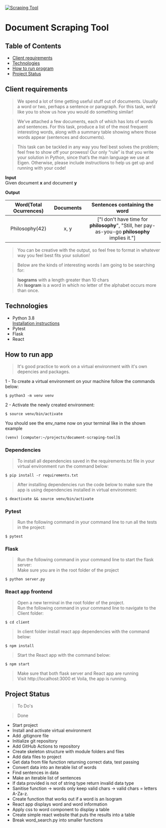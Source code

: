 [![Scraping Tool](https://github.com/Pazoia/python-document-scraping-tool/actions/workflows/scrapingtool.yml/badge.svg)](https://github.com/Pazoia/python-document-scraping-tool/actions/workflows/scrapingtool.yml)

# Document Scraping Tool

## Table of Contents

- [Client requirements](#client-requirements)
- [Technologies](#technologies)
- [How to run program](#how-to-run-program)
- [Project Status](#project-status)

## Client requirements

> We spend a lot of time getting useful stuff out of documents. Usually a word or two, perhaps a sentence or paragraph. For this task, we’d like you to show us how you would do something similar!

> We’ve attached a few documents, each of which has lots of words and sentences. For this task, produce a list of the most frequent interesting words, along with a summary table showing where those words appear (sentences and documents).

> This task can be tackled in any way you feel best solves the problem; feel free to show off your prowess! Our only “rule” is that you write your solution in Python, since that’s the main language we use at Eigen. Otherwise, please include instructions to help us get up and running with your code!

**Input**  
Given document **x** and document **y**

**Output**

| Word(Total Ocurrences) | Documents |                                  Sentences containing the word                                  |
| :--------------------: | :-------: | :---------------------------------------------------------------------------------------------: |
|     Philosophy(42)     |   x, y    | ["I don't have time for **philosophy**", "Still, her pay-as-you-go **philosophy** implies it."] |

> You can be creative with the output, so feel free to format in whatever way you feel best fits your solution!

> Below are the kinds of interesting words I am going to be searching for:

> **Isograms** with a length greater than 10 chars  
> An **Isogram** is a word in which no letter of the alphabet occurs more than once.

## Technologies

- Python 3.8  
  [Installation instructions](https://www.python.org/)
- Pytest
- Flask
- React

## How to run app

> It's good practice to work on a virtual environment with it's own depencies and packages.

1 - To create a virtual environment on your machine follow the commands below:

```
$ python3 -m venv venv
```

2 - Activate the newly created environment:

```
$ source venv/bin/activate
```

You should see the env_name now on your terminal like in the shown example

```
(venv) [computer:~/projects/document-scraping-tool]$
```

### **Dependencies**

> To install all dependencies saved in the requirements.txt file in your virtual environment run the command below:

```
$ pip install -r requirements.txt
```

> After installing dependencies run the code below to make sure the app is using dependencies installed in virtual environment:

```
$ deactivate && source venv/bin/activate
```

### **Pytest**

> Run the following command in your command line to run all the tests in the project:

```
$ pytest
```

### **Flask**

> Run the following command in your command line to start the flask server:  
> Make sure you are in the root folder of the project

```
$ python server.py
```

### **React app frontend**

> Open a new terminal in the root folder of the project.  
> Run the following command in your command line to navigate to the Client folder:

```
$ cd client
```

> In client folder install react app dependencies with the command below:

```
$ npm install
```

> Start the React app with the command below:

```
$ npm start
```

> Make sure that both flask server and React app are running  
> Visit http://localhost:3000 et Voila, the app is running.

## Project Status

> To Do's

> Done

- Start project
- Install and activate virtual environment
- Add .gitignore file
- Initialize git repository
- Add GitHub Actions to repository
- Create skeleton structure with module folders and files
- Add data files to project
- Get data from file function returning correct data, test passing
- Convert data into an iterable list of words
- Find sentences in data
- Make an iterable list of sentences
- If data provided is not of string type return invalid data type
- Sanitise function -> words only keep valid chars -> valid chars = letters A-Za-z.
- Create function that works out if a word is an Isogram
- React app displays word and word information
- Apply css to word component to display a table
- Create simple react website that puts the results into a table
- Break word_search.py into smaller functions
